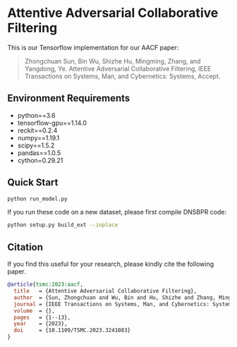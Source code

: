 # Attentive Adversarial Collaborative Filtering

This is our Tensorflow implementation for our AACF paper:
> Zhongchuan Sun, Bin Wu, Shizhe Hu, Mingming, Zhang, and Yangdong, Ye. Attentive Adversarial Collaborative Filtering, IEEE Transactions on Systems, Man, and Cybernetics: Systems, Accept.

## Environment Requirements

- python==3.6
- tensorflow-gpu==1.14.0
- reckit==0.2.4
- numpy==1.19.1
- scipy==1.5.2
- pandas==1.0.5
- cython=0.29.21

## Quick Start

```bash
python run_model.py
```

If you run these code on a new dataset, please first compile DNSBPR code:

```bash
python setup.py build_ext --inplace
```

## Citation

If you find this useful for your research, please kindly cite the following paper.

```bibtex
@article{tsmc:2023:aacf,
  title   = {Attentive Adversarial Collaborative Filtering},
  author  = {Sun, Zhongchuan and Wu, Bin and Hu, Shizhe and Zhang, Mingming and Ye, Yangdong},
  journal = {IEEE Transactions on Systems, Man, and Cybernetics: Systems},
  volume  = {},
  pages   = {1--13},
  year    = {2023},
  doi     = {10.1109/TSMC.2023.3241083}
}
```
